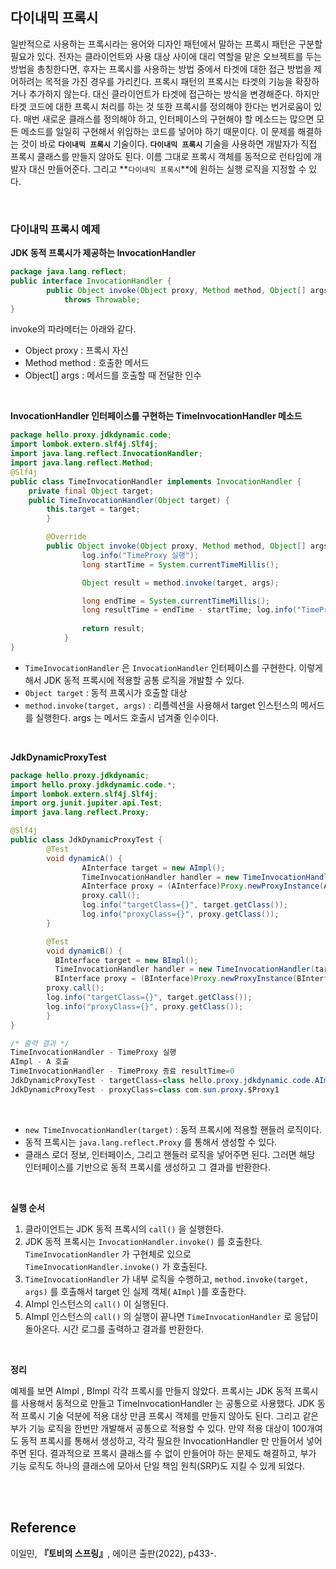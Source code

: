 ## 다이내믹 프록시

일반적으로 사용하는 프록시라는 용어와 디자인 패턴에서 말하는 프록시 패턴은 구분할 필요가 있다. 전자는 클라이언트와 사용 대상 사이에 대리 역할을 맡은 오브젝트를 두는 방법을 총칭한다면, 후자는 프록시를 사용하는 방법 중에서 타겟에 대한 접근 방법을 제어하려는 목적을 가진 경우를 가리킨다. 프록시 패턴의 프록시는 타겟의 기능을 확장하거나 추가하지 않는다. 대신 클라이언트가 타겟에 접근하는 방식을 변경해준다. 하지만 타겟 코드에 대한 프록시 처리를 하는 것 또한 프록시를 정의해야 한다는 번거로움이 있다. 매번 새로운 클래스를 정의해야 하고, 인터페이스의 구현해야 할 메소드는 많으면 모든 메소드를 일일히 구현해서 위임하는 코드를 넣어야 하기 때문이다. 이 문제를 해결하는 것이 바로 **`다이내믹 프록시`** 기술이다. **`다이내믹 프록시`** 기술을 사용하면 개발자가 직접 프록시 클래스를 만들지 않아도 된다. 이름 그대로 프록시 객체를 동적으로 런타임에 개발자 대신 만들어준다. 그리고 **`다이내믹 프록시`**에 원하는 실행 로직을 지정할 수 있다.

<br/>

### 다이내믹 프록시 예제

**JDK 동적 프록시가 제공하는 InvocationHandler**

```java
package java.lang.reflect;
public interface InvocationHandler {
		public Object invoke(Object proxy, Method method, Object[] args)
			throws Throwable;
}
```

invoke의 파라메터는 아래와 같다.

- Object proxy : 프록시 자신
- Method method : 호출한 메서드
- Object[] args : 메서드를 호출할 때 전달한 인수

<br/>

**InvocationHandler 인터페이스를 구현하는 TimeInvocationHandler 메소드**

```java
package hello.proxy.jdkdynamic.code;
import lombok.extern.slf4j.Slf4j;
import java.lang.reflect.InvocationHandler;
import java.lang.reflect.Method;
@Slf4j
public class TimeInvocationHandler implements InvocationHandler {
    private final Object target;
    public TimeInvocationHandler(Object target) {
        this.target = target;
		}

		@Override
		public Object invoke(Object proxy, Method method, Object[] args) throws Throwable {
				log.info("TimeProxy 실행");
				long startTime = System.currentTimeMillis();

				Object result = method.invoke(target, args);

				long endTime = System.currentTimeMillis();
				long resultTime = endTime - startTime; log.info("TimeProxy 종료 resultTime={}", resultTime); 
				
				return result;
			} 
}
```

- `TimeInvocationHandler` 은 `InvocationHandler` 인터페이스를 구현한다. 이렇게해서 JDK 동적 프록시에 적용할 공통 로직을 개발할 수 있다.
- `Object target` : 동적 프록시가 호출할 대상
- `method.invoke(target, args)` : 리플렉션을 사용해서 target 인스턴스의 메서드를 실행한다. args 는 메서드 호출시 넘겨줄 인수이다.

<br/>

**JdkDynamicProxyTest**

```java
package hello.proxy.jdkdynamic;
import hello.proxy.jdkdynamic.code.*;
import lombok.extern.slf4j.Slf4j;
import org.junit.jupiter.api.Test;
import java.lang.reflect.Proxy;

@Slf4j
public class JdkDynamicProxyTest {
		@Test
		void dynamicA() {
				AInterface target = new AImpl();
				TimeInvocationHandler handler = new TimeInvocationHandler(target);
				AInterface proxy = (AInterface)Proxy.newProxyInstance(AInterface.class.getClassLoader(), new Class[]{AInterface.class}, handler);
				proxy.call();
				log.info("targetClass={}", target.getClass());
				log.info("proxyClass={}", proxy.getClass());
		}

		@Test
		void dynamicB() {
	      BInterface target = new BImpl();
	      TimeInvocationHandler handler = new TimeInvocationHandler(target);
	      BInterface proxy = (BInterface)Proxy.newProxyInstance(BInterface.class.getClassLoader(), new Class[]{BInterface.class}, handler);
        proxy.call();
        log.info("targetClass={}", target.getClass());
        log.info("proxyClass={}", proxy.getClass());
		}
}
```

```java
/* 출력 결과 */
TimeInvocationHandler - TimeProxy 실행
AImpl - A 호출
TimeInvocationHandler - TimeProxy 종료 resultTime=0
JdkDynamicProxyTest - targetClass=class hello.proxy.jdkdynamic.code.AImpl 
JdkDynamicProxyTest - proxyClass=class com.sun.proxy.$Proxy1
```

<br/>


- `new TimeInvocationHandler(target)` : 동적 프록시에 적용할 핸들러 로직이다.
- 동적 프록시는 `java.lang.reflect.Proxy` 를 통해서 생성할 수 있다.
- 클래스 로더 정보, 인터페이스, 그리고 핸들러 로직을 넣어주면 된다. 그러면 해당 인터페이스를
기반으로 동적 프록시를 생성하고 그 결과를 반환한다.

<br/>

**실행 순서**

1. 클라이언트는 JDK 동적 프록시의 `call()` 을 실행한다.
2. JDK 동적 프록시는 `InvocationHandler.invoke()` 를 호출한다. `TimeInvocationHandler` 가
구현체로 있으로 `TimeInvocationHandler.invoke()` 가 호출된다.
3. `TimeInvocationHandler` 가 내부 로직을 수행하고, `method.invoke(target, args)` 를 호출해서
target 인 실제 객체( `AImpl` )를 호출한다.
4. AImpl 인스턴스의 `call()` 이 실행된다.
5. AImpl 인스턴스의 `call()` 의 실행이 끝나면 `TimeInvocationHandler` 로 응답이 돌아온다. 시간 로그를 출력하고 결과를 반환한다.

<br/>

**정리**

예제를 보면 AImpl , BImpl 각각 프록시를 만들지 않았다. 프록시는 JDK 동적 프록시를 사용해서 동적으로 만들고 TimeInvocationHandler 는 공통으로 사용했다. JDK 동적 프록시 기술 덕분에 적용 대상 만큼 프록시 객체를 만들지 않아도 된다. 그리고 같은 부가 기능 로직을 한번만 개발해서 공통으로 적용할 수 있다. 만약 적용 대상이 100개여도 동적 프록시를 통해서 생성하고, 각각 필요한 InvocationHandler 만 만들어서 넣어주면 된다. 결과적으로 프록시 클래스를 수 없이 만들어야 하는 문제도 해결하고, 부가 기능 로직도 하나의 클래스에 모아서 단일 책임 원칙(SRP)도 지킬 수 있게 되었다.

<br/>
<br/>

## Reference

이일민, **『**토비의 스프링**』**, 에이콘 출판(2022), p433-.